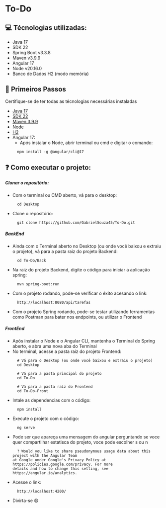 # To-Do

<h2>💻 Técnologias utilizadas:</h2>
<ul>
  <li>Java 17</li>
  <li>SDK 22</li>
  <li>Spring Boot v3.3.8</li>
  <li>Maven v3.9.9</li>
  <li>Angular 17</li>
  <li>Node v20.16.0</li>
  <li>Banco de Dados H2 (modo memória)</li>
</ul>

<h2>🚶 Primeiros Passos</h2>
<p>Certifique-se de ter todas as técnologias necessárias instaladas</p>
<ul>
  <li><a href="https://www.oracle.com/br/java/technologies/downloads/" target="_blank">Java 17</a></li>
  <li><a href="https://www.oracle.com/br/java/technologies/downloads/" target="_blank">SDK 22</a></li>
  <li><a href="https://maven.apache.org/download.cgi" target="_blank">Maven 3.9.9</a></li>
  <li><a href="https://nodejs.org/pt/download" target="_blank">Node</a></li>
  <li><a href="https://www.h2database.com/html/download-archive.html" target="_blank">H2</a></li>
  <li>
    Angular 17:
    <ul>
      <li>Após instalar o Node, abrir terminal ou cmd e digitar o comando:</li>
    </ul>
    
  ``` 
    npm install -g @angular/cli@17 
  ```
  </li>
  
</ul>

<h2>❓ Como executar o projeto:</h2>
<h5>Clonar o repositório:</h5>
<ul>
  <li>Com o terminal ou CMD aberto, vá para o desktop:</li>

  ```
    cd Desktop
  ```
  <li>Clone o repositório:</li>
  
  ```
    git clone https://github.com/GabrielSouza45/To-Do.git
  ```

  
</ul>
<h5>BackEnd</h5>
<ul>
  <li>Ainda com o Terminal aberto no Desktop (ou onde você baixou e extraiu o projeto), vá para a pasta raiz do projeto Backend:</li>
  
  ```
    cd To-Do/Back
  ```
  <li>Na raiz do projeto Backend, digite o código para iniciar a aplicação spring:</li>
    
  ```
    mvn spring-boot:run
  ```
  <li>Com o projeto rodando, pode-se verificar o êxito acesando o link: </li>
      
  ```
    http://localhost:8080/api/tarefas
  ```
  <li>Com o projeto Spring rodando, pode-se testar utilizando ferramentas como Postman para bater nos endpoints, ou utilizar o Frontend</li>
</ul>

<h5>FrontEnd</h5>
<ul>
  <li>Após instalar o Node e o Angular CLI, mantenha o Terminal do Spring aberto, e abra uma nova aba do Terminal</li>
  <li>No terminal, acesse a pasta raiz do projeto Frontend:</li>
  
  ```
    # Vá para o Desktop (ou onde você baixou e extraiu o projeto)
    cd Desktop

    # Vá para a pasta principal do projeto
    cd To-Do

    # Vá para a pasta raíz do Frontend
    cd To-Do-Front
  ```
  <li>Intale as dependencias com o código:</li>
  
  ```
    npm install
  ```

  <li>Execute o projeto com o código:</li>
  
  ```
    ng serve
  ```
  <li>Pode ser que apareça uma mensagem do angular perguntando se voce quer compartilhar estatisca do projeto, voce pode escolher s ou n</li>
  
  ```
    ? Would you like to share pseudonymous usage data about this project with the Angular Team
at Google under Google's Privacy Policy at https://policies.google.com/privacy. For more
details and how to change this setting, see https://angular.io/analytics.
  ```
  <li>Acesse o link:</li>

  ```
    http://localhost:4200/
  ```
  <li>Divirta-se 😄</li>
</ul>




